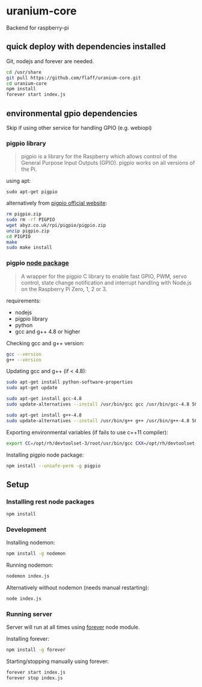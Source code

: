 # uranium-core

Backend for raspberry-pi

## quick deploy with dependencies installed
Git, nodejs and forever are needed.
```bash
cd /usr/share
git pull https://github.com/flaff/uranium-core.git
cd uranium-core
npm install
forever start index.js
```


## environmental gpio dependencies

Skip if using other service for handling GPIO (e.g. webiopi)

### pigpio library

> pigpio is a library for the Raspberry which allows control of the General Purpose Input Outputs (GPIO).  pigpio works on all versions of the Pi.

using apt:

`sudo apt-get pigpio`

alternatively from [pigpio official website](http://abyz.me.uk/rpi/pigpio/download.html):

```bash
rm pigpio.zip
sudo rm -rf PIGPIO
wget abyz.co.uk/rpi/pigpio/pigpio.zip
unzip pigpio.zip
cd PIGPIO
make
sudo make install
```

### pigpio [node package](https://www.npmjs.com/package/pigpio)
> A wrapper for the pigpio C library to enable fast GPIO, PWM, servo control, state change notification and interrupt handling with Node.js on the Raspberry Pi Zero, 1, 2 or 3.

requirements:
 - nodejs
 - pigpio library
 - python
 - gcc and g++ 4.8 or higher
 
 Checking gcc and g++ version:
 ```bash
gcc --version
g++ --version
```
 
 Updating gcc and g++ (if < 4.8):
 ```bash
 sudo apt-get install python-software-properties
 sudo apt-get update
 
 sudo apt-get install gcc-4.8
 sudo update-alternatives --install /usr/bin/gcc gcc /usr/bin/gcc-4.8 50
 
 sudo apt-get install g++-4.8
 sudo update-alternatives --install /usr/bin/g++ g++ /usr/bin/g++-4.8 50
 ```
 
 Exporting environmental variables (if fails to use c++11 compiler):
 ```bash
 export CC=/opt/rh/devtoolset-3/root/usr/bin/gcc CXX=/opt/rh/devtoolset-3/root/usr/bin/g++ npm install
 ```
 
 Installing pigpio node package:
 ```bash
 npm install --unsafe-perm -g pigpio
 ```
 
 ## Setup
 
 ### Installing rest node packages
 ```bash
 npm install
 ```
 
 ### Development
 Installing nodemon:
  ```bash
  npm install -g nodemon
  ```
 Running nodemon:
 ```bash
 nodemon index.js
 ```
 
 Alternatively without nodemon (needs manual restarting):
 ```bash
 node index.js
 ```
 
 
 ### Running server
 Server will run at all times using [forever](https://www.npmjs.com/package/forever) node module.

Installing forever:
 ```bash
 npm install -g forever
 ```
 
 Starting/stopping manually using forever:
 ```bash
 forever start index.js
 forever stop index.js
 ```